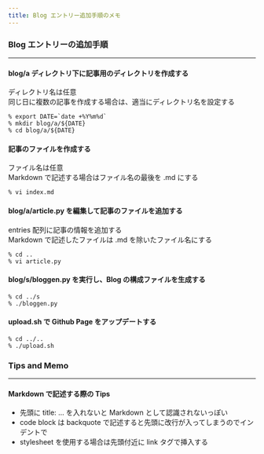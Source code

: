 ```yaml
---
title: Blog エントリー追加手順のメモ
---
```

<link rel="stylesheet" href="./style.css" type="text/css" />

### Blog エントリーの追加手順
--------

#### blog/a ディレクトリ下に記事用のディレクトリを作成する

ディレクトリ名は任意  
同じ日に複数の記事を作成する場合は、適当にディレクトリ名を設定する

    % export DATE=`date +%Y%m%d`
    % mkdir blog/a/${DATE}
    % cd blog/a/${DATE}

#### 記事のファイルを作成する

ファイル名は任意  
Markdown で記述する場合はファイル名の最後を .md にする
    
    % vi index.md

#### blog/a/article.py を編集して記事のファイルを追加する

entries 配列に記事の情報を追加する  
Markdown で記述したファイルは .md を除いたファイル名にする
    
    % cd ..
    % vi article.py

#### blog/s/bloggen.py を実行し、Blog の構成ファイルを生成する

    % cd ../s
    % ./bloggen.py

#### upload.sh で Github Page をアップデートする

    % cd ../..
    % ./upload.sh

### Tips and Memo
--------

#### Markdown で記述する際の Tips

* 先頭に title: ... を入れないと Markdown として認識されないっぽい
* code block は backquote で記述すると先頭に改行が入ってしまうのでインデントで
* stylesheet を使用する場合は先頭付近に link タグで挿入する

